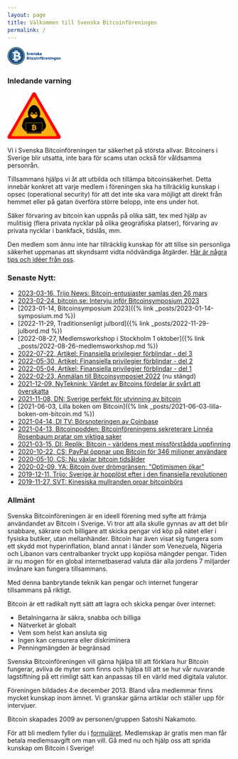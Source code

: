 ```yaml
---
layout: page
title: Välkommen till Svenska Bitcoinföreningen
permalink: /
---
```


<img src="images/logoBitcoinforeningen.png" width="120">

### Inledande varning 
<img src="images/bitcoinbrott.svg" width="120">

Vi i Svenska Bitcoinföreningen tar säkerhet på största allvar. Bitcoiners i Sverige blir utsatta, inte bara för scams utan också för våldsamma personrån.

Tillsammans hjälps vi åt att utbilda och tillämpa bitcoinsäkerhet. Detta innebär konkret att varje medlem i föreningen ska ha tillräcklig kunskap i opsec (operational security) för att det inte ska vara möjligt att direkt från hemmet eller på gatan överföra större belopp, inte ens under hot.

Säker förvaring av bitcoin kan uppnås på olika sätt, tex med hjälp av mulitisig (flera privata nycklar på olika geografiska platser), förvaring av privata nycklar i bankfack, tidslås, mm.

Den medlem som ännu inte har tillräcklig kunskap för att tillse sin personliga säkerhet uppmanas att skyndsamt vidta nödvändiga åtgärder. [Här är några tips och idéer från oss](./public/OpSecPreludium.pdf). 

### Senaste Nytt:
- [2023-03-16, Trijo News: Bitcoin-entusiaster samlas den 26 mars](https://news.trijo.co/nyheter/bitcoin-entusiaster-samlas-den-26-mars/)
- [2023-02-24, bitcoin.se: Intervju inför Bitcoinsymposium 2023](https://www.bitcoin.se/articles/intervju-infor-bitcoinsymposium-2023)
- [2023-01-14, Bitcoinsymposium 2023]({% link _posts/2023-01-14-symposium.md %})
- [2022-11-29, Traditionsenligt julbord]({% link _posts/2022-11-29-julbord.md %})
- [2022-08-27, Medlemsworkshop i Stockholm 1 oktober]({% link _posts/2022-08-26-medlemsworkshop.md %})
- [2022-07-22, Artikel: Finansiella privilegier förblindar - del 3](https://www.bitcoin.se/articles/finansiella-privilegier-forblindar-del-3)
- [2022-05-30, Artikel: Finansiella privilegier förblindar - del 2](https://www.bitcoin.se/articles/finansiella-privilegier-forblindar-del-2)
- [2022-05-04, Artikel: Finansiella privilegier förblindar - del 1](https://www.bitcoin.se/articles/finansiella-privilegier-forblindar-del-1)
- [2022-02-23, Anmälan till Bitcoinsymposiet 2022](https://www.eventbrite.se/e/bitcoinsymposium-2022-biljetter-200760228247) (nu stängd)
- [2021-12-09, NyTeknink: Värdet av Bitcoins fördelar är svårt att överskatta](https://www.nyteknik.se/opinion/vardet-av-bitcoins-fordelar-ar-svart-att-overskatta-7025806)
- [2021-11-08, DN: Sverige perfekt för utvinning av bitcoin](https://www.dn.se/debatt/sverige-perfekt-for-utvinning-av-bitcoin/)
- [2021-06-03, Lilla boken om Bitcoin]({% link _posts/2021-06-03-lilla-boken-om-bitcoin.md %})
- [2021-04-14, DI TV: Börsnoteringen av Coinbase](https://www.di.se/ditv/ekonomistudion/coinbase-noteras-jamfors-med-facebook/)
- [2021-04-13, Bitcoinpodden: Bitcoinföreningens sekreterare Linnéa Rosenbaum pratar om viktiga saker](https://anchor.fm/bitcoinpodden/episodes/11--Bitcoin-och-kyrkan-euqmg3)
- [2021-03-15, DI: Replik: Bitcoin - världens mest missförstådda uppfinning](https://www.di.se/debatt/replik-bitcoin-varldens-mest-missforstadda-uppfinning/)
- [2020-10-22, CS: PayPal öppnar upp Bitcoin för 346 miljoner användare](https://computersweden.idg.se/2.2683/1.741512/paypal-bitcoin)
- [2020-05-10, CS: Nu växlar bitcoin tidsålder](https://computersweden.idg.se/2.2683/1.734369/bitcoin-ersattning-halveras)
- [2020-02-09, YA: Bitcoin över drömgränsen: "Optimismen ökar"](https://www.ystadsallehanda.se/nyheter/bitcoin-over-dromgransen-optimismen-okar/)
- [2019-12-11, Trijo: Sverige är hopplöst efter i den finansiella revolutionen](https://news.trijo.co/debatt/sverige-ar-hopplost-efter-i-den-finansiella-revolutionen-har-ar-tre-konkreta-forslag-for-att-komma-ikapp/)
- [2019-11-27, SVT: Kinesiska mullranden oroar bitcoinbörs](https://www.svt.se/nyheter/ekonomi/kinas)

### Allmänt
Svenska Bitcoinföreningen är en ideell förening med syfte att främja användandet av Bitcoin i Sverige. Vi tror att alla skulle gynnas av att det blir snabbare, säkrare och billigare att skicka pengar vid köp på nätet eller i fysiska butiker, utan mellanhänder. Bitcoin har även visat sig fungera som ett skydd mot hyperinflation, bland annat i länder som Venezuela, Nigeria och Libanon vars centralbanker tryckt upp kopiösa mängder pengar. Tiden är nu mogen för en global internetbaserad valuta där alla jordens 7 miljarder invånare kan fungera tillsammans.

Med denna banbrytande teknik kan pengar och internet fungerar tillsammans på riktigt.

Bitcoin är ett radikalt nytt sätt att lagra och skicka pengar över internet:
- Betalningarna är säkra, snabba och billiga
- Nätverket är globalt
- Vem som helst kan ansluta sig
- Ingen kan censurera eller diskriminera
- Penningmängden är begränsad

Svenska Bitcoinföreningen vill gärna hjälpa till att förklara hur Bitcoin fungerar, avliva de myter som finns och hjälpa till att se hur vår nuvarande lagstiftning på ett rimligt sätt kan anpassas till en värld med digitala valutor.

Föreningen bildades 4:e december 2013. Bland våra medlemmar finns mycket kunskap inom ämnet. Vi granskar gärna artiklar och ställer upp för intervjuer.  

Bitcoin skapades 2009 av personen/gruppen Satoshi Nakamoto.

För att bli medlem fyller du  i [formuläret](./ansoekan). Medlemskap är gratis men man får betala medlemsavgift om man vill. Gå med nu och hjälp oss att sprida kunskap om Bitcoin i  Sverige!
